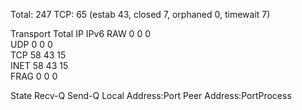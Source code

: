 Total: 247
TCP:   65 (estab 43, closed 7, orphaned 0, timewait 7)

Transport Total     IP        IPv6
RAW	  0         0         0        
UDP	  0         0         0        
TCP	  58        43        15       
INET	  58        43        15       
FRAG	  0         0         0        

State Recv-Q Send-Q Local Address:Port Peer Address:PortProcess
